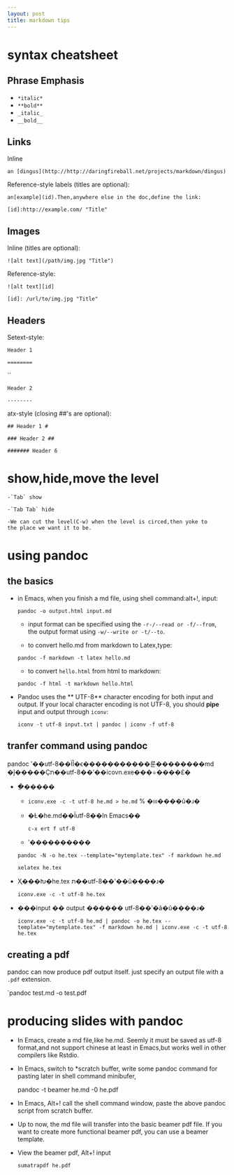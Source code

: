 ```yaml
---
layout: post
title: markdown tips
---
```



# syntax cheatsheet

## Phrase Emphasis #

* `*italic*` 
* `**bold**`
* `_italic_`
* `__bold__`

## Links #

Inline

`an
[dingus](http://http://daringfireball.net/projects/markdown/dingus)
`

Reference-style labels (titles are optional):

`an[example](id).Then,anywhere else in the doc,define the link:`

`[id]:http://example.com/ "Title"`

	
## Images #
Inline (titles are optional):

`![alt text](/path/img.jpg "Title")`

Reference-style:

`![alt text][id]`

`[id]: /url/to/img.jpg "Title"`

## Headers #

Setext-style:

`Header 1`

`========`

``

`Header 2`

`--------`

atx-style (closing ##'s are optional):

`## Header 1 #`

`### Header 2 ##`

`####### Header 6`

# show,hide,move the level

    -`Tab` show

    -`Tab Tab` hide

	-We can cut the level(C-w) when the level is circed,then yoke to
	the place we want it to be.

# using pandoc #

## the basics

* in Emacs, when you finish a md file, using shell command:alt+!,
  input:
  
  `pandoc -o output.html input.md`
  
  * input format can be specified using the `-r-/--read or -f/--from`,
    the output format using `-w/--write or -t/--to`.
	
  * to convert hello.md from markdown to Latex,type:
  
  `pandoc -f markdown -t latex hello.md`
  
  * to convert `hello.html` from html to markdown:
  
  `pandoc -f html -t markdown hello.html`
  
* Pandoc uses the ** UTF-8**  character encoding for both input and
  output. If your local character encoding is not UTF-8, you should
  __pipe__ input and output through `iconv`:  
  
  `iconv -t utf-8 input.txt | pandoc | iconv -f utf-8`
  
## tranfer command using pandoc

pandoc ʹ��utf-8��ΪĬ�ϵ�����������룬��������md �ĵ�����Ҫת��utf-8��ʹ��icovn.exe���÷����£�

* �ֲ�����

  - `iconv.exe -c -t utf-8 he.md > he.md` % �ⲽ����û�ɹ�

  - �Ƚ�he.md��Ϊutf-8��In Emacs��
  
     `c-x ert f utf-8`

  - ʹ����������

  `pandoc -N -o he.tex --template="mytemplate.tex" -f markdown he.md`

  `xelatex he.tex`

* Ҳ���Խ�he.tex ת��utf-8��ʽ��û����ɹ�

   `iconv.exe -c -t utf-8 he.tex`

* ���input �� output ������ utf-8��ʹ�ã�û����ɹ�

   `iconv.exe -c -t utf-8 he.md | pandoc -o he.tex --template="mytemplate.tex" -f markdown he.md | iconv.exe -c -t utf-8 he.tex`


## creating a pdf
  pandoc can now produce pdf output itself. just specify an output
  file with a `.pdf` extension.
  
  `pandoc test.md -o test.pdf
  
 
# producing slides with pandoc #

- In Emacs, create a md file,like he.md. Seemly it must be saved as utf-8 format,and not support chinese at least in Emacs,but works well in other compilers like Rstdio.

- In Emacs, switch to *scratch buffer, write some pandoc command for pasting later in shell command minibufer,

  pandoc -t beamer he.md -0 he.pdf

- In Emacs, Alt+! call the shell command window, paste the above pandoc script from scratch buffer.

- Up to now, the md file will transfer into the basic beamer pdf file. If you want to create more functional beamer pdf, you can use a beamer template.

- View the beamer pdf, Alt+! input
  
  `sumatrapdf he.pdf`


